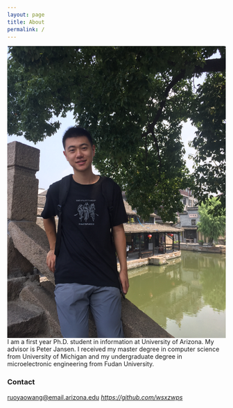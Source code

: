```yaml
---
layout: page
title: About
permalink: /
---
```

<img class=self-photo style="float:right; padding-left:10px" src="images/IMG_0440.JPG">

I am a first year Ph.D. student in information at University of Arizona. My advisor is Peter Jansen. I received my master degree in computer science from University of Michigan and my undergraduate degree in microelectronic engineering from Fudan University.

### Contact
ruoyaowang@email.arizona.edu
<i class="svg-icon github"> https://github.com/wsxzwps</i>